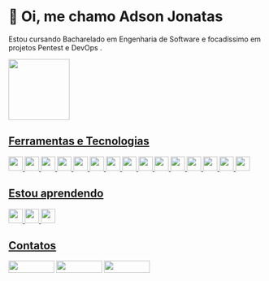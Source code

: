 # 🖖 Oi, me chamo Adson Jonatas 

Estou cursando Bacharelado em Engenharia de Software e focadíssimo em projetos Pentest e DevOps .

<div>
<a href="https://github.com/adson-jonatas">
<! -- <img loading="lazy" height="140em" src="https://github-readme-stats.vercel.app/api?username=adson-jonatas&show_icons=true&theme=gotham&include_all_commits=true&count_private=true"/>
<img loading="lazy" height="120em" src="https://github-readme-stats.vercel.app/api/top-langs/?username=adson-jonatas&layout=compact&langs_count=7&theme=github_dark"/>
</div>

## Ferramentas e Tecnologias
<div>
          <img src="https://cdn.jsdelivr.net/gh/devicons/devicon@latest/icons/amazonwebservices/amazonwebservices-original-wordmark.svg" width="28" height="28"/>
          <img src="https://cdn.jsdelivr.net/gh/devicons/devicon@latest/icons/bash/bash-original.svg" width="28" height="28"/>
          <img src="https://cdn.jsdelivr.net/gh/devicons/devicon@latest/icons/html5/html5-original.svg" width="28" height="28"/> 
          <img src="https://cdn.jsdelivr.net/gh/devicons/devicon@latest/icons/css3/css3-original.svg" width="28" height="28"/>
          <img src="https://cdn.jsdelivr.net/gh/devicons/devicon@latest/icons/terraform/terraform-original.svg" width="28" height="28"/>          
          <img src="https://cdn.jsdelivr.net/gh/devicons/devicon@latest/icons/helm/helm-original.svg" width="28" height="28""/>
          <img src="https://cdn.jsdelivr.net/gh/devicons/devicon@latest/icons/kubernetes/kubernetes-original.svg" width="28" height="28"/>          
          <img src="https://cdn.jsdelivr.net/gh/devicons/devicon@latest/icons/python/python-original.svg" width="28" height="28"/>          
          <img src="https://cdn.jsdelivr.net/gh/devicons/devicon@latest/icons/linux/linux-original.svg" width="28" height="28""/>
          <img src="https://cdn.jsdelivr.net/gh/devicons/devicon@latest/icons/docker/docker-original.svg" width="28" height="28"/>          
          <img src="https://cdn.jsdelivr.net/gh/devicons/devicon@latest/icons/postgresql/postgresql-original.svg" width="28" height="28"/>          
          <img src="https://cdn.jsdelivr.net/gh/devicons/devicon@latest/icons/mysql/mysql-original.svg" width="28" height="28"/>          
          <img src="https://cdn.jsdelivr.net/gh/devicons/devicon@latest/icons/mongodb/mongodb-original.svg" width="28" height="28"/>
          <img src="https://cdn.jsdelivr.net/gh/devicons/devicon@latest/icons/gitlab/gitlab-original.svg" width="28" height="28"/>
          <img src="https://cdn.jsdelivr.net/gh/devicons/devicon@latest/icons/jenkins/jenkins-line.svg" width="28" height="28""/>
          
</div>
 
## Estou aprendendo
<div>
          <img loading="lazy" src="https://cdn.jsdelivr.net/gh/devicons/devicon/icons/java/java-original.svg" width="28" height="28""/> 
          <img src="https://cdn.jsdelivr.net/gh/devicons/devicon@latest/icons/jenkins/jenkins-original.svg" width="28" height="28"/>
          <img src="https://cdn.jsdelivr.net/gh/devicons/devicon@latest/icons/javascript/javascript-original.svg" width="28" height="28"/>
</div>

## Contatos
<div>
<a href="https://instagram.com/adson-jonatas" target="_blank"><img loading="lazy" src="https://img.shields.io/badge/-Instagram-%23E4405F?style=for-the-badge&logo=instagram&logoColor=white" target="_blank"  width="90" height="24"></a>
<a href = "mailto:contato@adson.jotta@gmail.com"><img loading="lazy" src="https://img.shields.io/badge/Gmail-D14836?style=for-the-badge&logo=gmail&logoColor=white" target="_blank"  width="90" height="24"></a>
<a href="https://www.linkedin.com/in/adson-jonatas" target="_blank"><img loading="lazy" src="https://img.shields.io/badge/-LinkedIn-%230077B5?style=for-the-badge&logo=linkedin&logoColor=white" target="_blank"  width="90" height="24"></a>   
</div>
